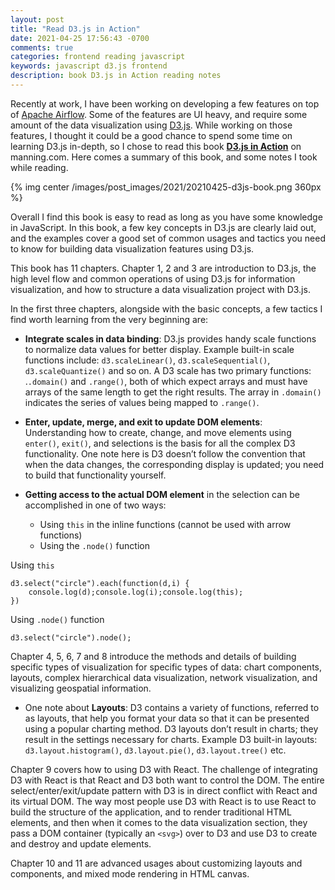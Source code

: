 ```yaml
---
layout: post
title: "Read D3.js in Action"
date: 2021-04-25 17:56:43 -0700
comments: true
categories: frontend reading javascript
keywords: javascript d3.js frontend
description: book D3.js in Action reading notes
---
```


Recently at work, I have been working on developing a few features on top of [Apache Airflow](https://airflow.apache.org/). Some of the features are UI heavy, and require some amount of the data visualization using [D3.js](https://d3js.org/). While working on those features, I thought it could be a good chance to spend some time on learning D3.js in-depth, so I chose to read this book [**D3.js in Action**](https://www.manning.com/books/d3js-in-action-second-edition) on manning.com. Here comes a summary of this book, and some notes I took while reading.

{% img center /images/post_images/2021/20210425-d3js-book.png 360px %}

Overall I find this book is easy to read as long as you have some knowledge in JavaScript.  In this book, a few key concepts in D3.js are clearly laid out,  and the examples cover a good set of common usages and tactics you need to know for building data visualization features using D3.js.

This book has 11 chapters. Chapter 1, 2 and 3 are introduction to D3.js, the high level flow and common operations of using D3.js for information visualization, and how to structure a data visualization project with D3.js. 

In the first three chapters, alongside with the basic concepts, a few tactics I find worth learning from the very beginning are:

- **Integrate scales in data binding**: D3.js provides handy scale functions to normalize data values for better display. Example built-in scale functions include: ```d3.scaleLinear()```, ```d3.scaleSequential()```, ```d3.scaleQuantize()``` and so on. A D3 scale has two primary functions: .```.domain()``` and ```.range()```, both of which expect arrays and must have arrays of the same length to get the right results. The array in ```.domain()``` indicates the series of values being mapped to ```.range()```.

- **Enter, update, merge, and exit to update DOM elements**: Understanding how to create, change, and move elements using ```enter()```, ```exit()```, and selections is the basis for all the complex D3 functionality. One note here is D3 doesn’t follow the convention that when the data changes, the corresponding display is updated; you need to build that functionality yourself.

- **Getting access to the actual DOM element** in the selection can be accomplished in one of two ways:
  - Using ```this``` in the inline functions (cannot be used with arrow functions)
  - Using the ```.node()``` function

Using ```this```

```
d3.select("circle").each(function(d,i) {
    console.log(d);console.log(i);console.log(this);
})
```

Using ```.node()``` function

```
d3.select("circle").node();
```


Chapter 4, 5, 6, 7 and 8 introduce the methods and details of building specific types of visualization for specific types of data: chart components, layouts, complex hierarchical data visualization,  network visualization, and visualizing geospatial information. 

- One note about **Layouts**: D3 contains a variety of functions, referred to as layouts, that help you format your data so that it can be presented using a popular charting method. D3 layouts don’t result in charts; they result in the settings necessary for charts. Example D3 built-in layouts: ```d3.layout.histogram()```, ```d3.layout.pie()```, ```d3.layout.tree()``` etc.


Chapter 9 covers how to using D3 with React. The challenge of integrating D3 with React is that React and D3 both want to control the DOM. The entire select/enter/exit/update pattern with D3 is in direct conflict with React and its virtual DOM. The way most people use D3 with React is to use React to build the structure of the application, and to render traditional HTML elements, and then when it comes to the data visualization section, they pass a DOM container (typically an ```<svg>```) over to D3 and use D3 to create and destroy and update elements.


Chapter 10 and 11 are advanced usages about customizing layouts and components, and mixed mode rendering in HTML canvas.